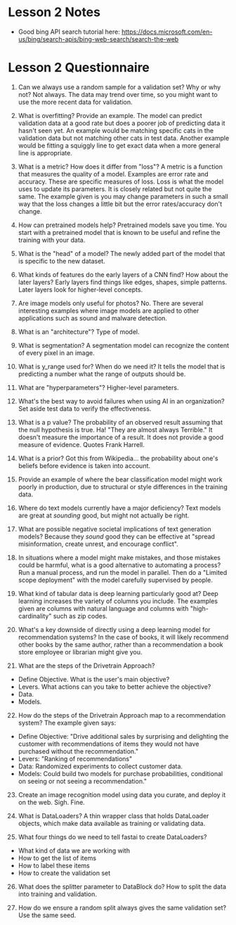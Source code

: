 # Lesson 2 Notes
* Good bing API search tutorial here: https://docs.microsoft.com/en-us/bing/search-apis/bing-web-search/search-the-web

# Lesson 2 Questionnaire

1. Can we always use a random sample for a validation set? Why or why not?
Not always. The data may trend over time, so you might want to use the more recent data for validation.

2. What is overfitting? Provide an example.
The model can predict validation data at a good rate but does a poorer job of predicting data it hasn't seen yet. An example would be matching specific cats in the validation data but not matching other cats in test data. Another example would be fitting a squiggly line to get exact data when a more general line is appropriate.

3. What is a metric? How does it differ from "loss"?
A metric is a function that measures the quality of a model. Examples are error rate and accuracy. These are specific measures of loss. Loss is what the model uses to update its parameters. It is closely related but not quite the same. The example given is you may change parameters in such a small way that the loss changes a little bit but the error rates/accuracy don't change.

4. How can pretrained models help?
Pretrained models save you time. You start with a pretrained model that is known to be useful and refine the training with your data.

5. What is the "head" of a model?
The newly added part of the model that is specific to the new dataset.

6. What kinds of features do the early layers of a CNN find? How about the later layers?
Early layers find things like edges, shapes, simple patterns. Later layers look for higher-level concepts.

7. Are image models only useful for photos?
No. There are several interesting examples where image models are applied to other applications such as sound and malware detection.

8. What is an "architecture"?
Type of model.

9. What is segmentation?
A segmentation model can recognize the content of every pixel in an image.

10. What is y_range used for? When do we need it?
It tells the model that is predicting a number what the range of outputs should be.

11. What are "hyperparameters"?
Higher-level parameters.

12. What's the best way to avoid failures when using AI in an organization?
Set aside test data to verify the effectiveness.

13. What is a p value?
The probability of an observed result assuming that the null hypothesis is true. Ha! "They are almost always Terrible." It doesn't measure the importance of a result. It does not provide a good measure of evidence. Quotes Frank Harrell.

14. What is a prior?
Got this from Wikipedia... the probability about one's beliefs before evidence is taken into account.

15. Provide an example of where the bear classification model might work poorly in production, due to structural or style differences in the training data.

16. Where do text models currently have a major deficiency?
Text models are great at *sounding* good, but might not actually be right.

17. What are possible negative societal implications of text generation models?
Because they *sound* good they can be effective at "spread misinformation, create unrest, and encourage conflict".

18. In situations where a model might make mistakes, and those mistakes could be harmful, what is a good alternative to automating a process?
Run a manual process, and run the model in parallel. Then do a "Limited scope deployment" with the model carefully supervised by people.

19. What kind of tabular data is deep learning particularly good at?
Deep learning increases the variety of columns you include. The examples given are columns with natural language and columns with "high-cardinality" such as zip codes.

20. What's a key downside of directly using a deep learning model for recommendation systems?
In the case of books, it will likely recommend other books by the same author, rather than a recommendation a book store employee or librarian might give you.

21. What are the steps of the Drivetrain Approach?
* Define Objective. What is the user's main objective?
* Levers. What actions can you take to better achieve the objective?
* Data.
* Models.

22. How do the steps of the Drivetrain Approach map to a recommendation system?
The example given says:
* Define Objective: "Drive additional sales by surprising and delighting the customer with recommendations of items they would not have purchased without the recommendation."
* Levers: "Ranking of recommendations"
* Data: Randomized experiments to collect customer data.
* Models: Could build two models for purchase probabilities, conditional on seeing or not seeing a recommendation."

23. Create an image recognition model using data you curate, and deploy it on the web.
Sigh. Fine.

24. What is DataLoaders?
A thin wrapper class that holds DataLoader objects, which make data available as training or validating data.

25. What four things do we need to tell fastai to create DataLoaders?
* What kind of data we are working with
* How to get the list of items
* How to label these items
* How to create the validation set

26. What does the splitter parameter to DataBlock do?
How to split the data into training and validation.

27. How do we ensure a random split always gives the same validation set?
Use the same seed.
